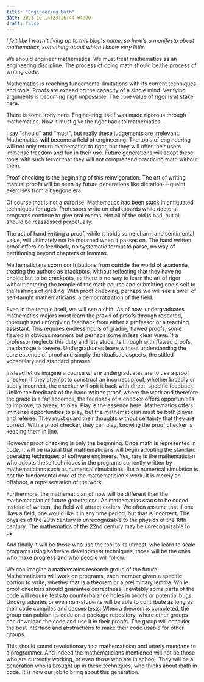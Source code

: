 ```yaml
---
title: "Engineering Math"
date: 2021-10-14T23:26:44-04:00
draft: false
---
```


*I felt like I wasn't living up to this blog's name, so here's a
manifesto about mathematics, something about which I know very little.*

We should engineer mathematics. We must treat mathematics as an
engineering discipline. The process of doing math should be the
process of writing code.

Mathematics is reaching fundamental limitations with its current
techniques and tools. Proofs are exceeding the capacity of a single
mind. Verifying arguments is becoming nigh impossible. The core value
of rigor is at stake here.

There is some irony here. Engineering itself was made rigorous through
mathematics. Now it must give the rigor back to mathematics.

I say "should" and "must", but really these judgements are
irrelevant. Mathematics **will** become a field of engineering. The
tools of engineering will not only return mathematics to rigor, but
they will offer their users immense freedom and fun in their
use. Future generations will adopt these tools with such fervor that
they will not comprehend practicing math without them.

Proof checking is the beginning of this reinvigoration. The art of
writing manual proofs will be seen by future generations like
dictation---quaint exercises from a byegone era.

Of course that is not a surprise. Mathematics has been stuck in
antiquated techniques for ages. Professors write on chalkboards while
doctoral programs continue to give oral exams. Not all of the old is
bad, but all should be reassessed perpetually.

The act of hand writing a proof, while it holds some charm and
sentimental value, will ultimately not be mourned when it passes
on. The hand written proof offers no feedback, no systematic format to
parse, no way of partitioning beyond chapters or lemmas.

Mathematicians scorn contributions from outside the world of academia,
treating the authors as crackpots, without reflecting that they have
no choice but to be crackpots, as there is no way to learn the art of
rigor without entering the temple of the math course and submitting
one's self to the lashings of grading. With proof checking, perhaps we
will see a swell of self-taught mathematicians, a democratization of
the field.

Even in the temple itself, we will see a shift. As of now,
undergraduates mathematics majors must learn the praxis of proofs
through repeated, thorough and unforgiving feedback from either a
professor or a teaching assistant. This requires endless hours of
grading flawed proofs, some flawed in obvious manners but perhaps some
in less clear ways. If a professor neglects this duty and lets
students through with flawed proofs, the damage is
severe. Undergraduates leave without understanding the core essence of
proof and simply the ritualistic aspects, the stitled vocabulary and
standard phrases.

Instead let us imagine a course where undergraduates are to use a
proof checker. If they attempt to construct an incorrect proof,
whether broadly or subtly incorrect, the checker will spit it back
with direct, specific feedback. Unlike the feedback of the hand
written proof, where the work and therefore the grade is a fait
accompli, the feedback of a checker offers opportunities to improve,
to tweak, to play. Play is the essence here. Mathematics offers
immense opportunities to play, but the mathematician must be both
player and referee. They must guard their thoughts without certainty
that they are correct. With a proof checker, they can play, knowing
the proof checker is keeping them in line.

However proof checking is only the beginning. Once math is represented
in code, it will be natural that mathematicians will begin adopting
the standard operating techniques of software engineers. Yes, rare is
the mathematician who adopts these techniques in the programs
currently written by mathematicians such as numerical simulations. But
a numerical simulation is not the fundamental core of the
mathematician's work. It is merely an offshoot, a representation of
the work.

Furthermore, the mathematician of now will be different than the
mathematician of future generations. As mathematics starts to be coded
instead of written, the field will attract coders. We often assume
that if one likes a field, one would like it in any time period, but
that is incorrect. The physics of the 20th century is unrecognizable
to the physics of the 18th century. The mathematics of the 22nd
century may be unrecognizable to us.

And finally it will be those who use the tool to its utmost, who learn
to scale programs using software development techniques, those will be
the ones who make progress and who people will follow.

We can imagine a mathematics research group of the
future. Mathematicians will work on programs, each member given a
specific portion to write, whether that is a theorem or a preliminary
lemma. While proof checkers should guarantee correctness, inevitably
some parts of the code will require tests to counterbalance holes in
proofs or potential bugs. Undergraduates or even non-students will be
able to contribute as long as their code compiles and passes
tests. When a theorem is completed, the group can publish its code on
a package repository, where other groups can download the code and use
it in their proofs. The group will consider the best interface and
abstractions to make their code usable for other groups.

This should sound revolutionary to a mathematician and utterly mundane
to a programmer. And indeed the mathematicians mentioned will not be
those who are currently working, or even those who are in school. They
will be a generation who is brought up in these techniques, who thinks
about math in code. It is now our job to bring about this generation.

